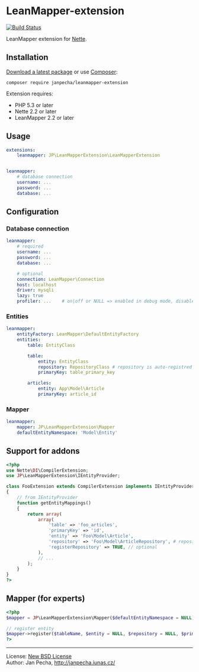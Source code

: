 
LeanMapper-extension
====================

[![Build Status](https://travis-ci.org/janpecha/leanmapper-extension.svg?branch=v0.9.2)](https://travis-ci.org/janpecha/leanmapper-extension)

LeanMapper extension for [Nette](http://nette.org).


Installation
------------

[Download a latest package](https://github.com/janpecha/leanmapper-extension/releases) or use [Composer](http://getcomposer.org/):

```
composer require janpecha/leanmapper-extension
```

Extension requires:
* PHP 5.3 or later
* Nette 2.2 or later
* LeanMapper 2.2 or later


Usage
-----

``` yaml
extensions:
	leanmapper: JP\LeanMapperExtension\LeanMapperExtension


leanmapper:
	# database connection
	username: ...
	password: ...
	database: ...
```


Configuration
-------------

### Database connection

``` yaml
leanmapper:
	# required
	username: ...
	password: ...
	database: ...

	# optional
	connection: LeanMapper\Connection
	host: localhost
	driver: mysqli
	lazy: true
	profiler: ...    # on|off or NULL => enabled in debug mode, disabled in production mode
```


### Entities

``` yaml
leanmapper:
	entityFactory: LeanMapper\DefaultEntityFactory
	entities:
		table: EntityClass

		table:
			entity: EntityClass
			repository: RepositoryClass # repository is auto-registred in DI container
			primaryKey: table_primary_key

		articles:
			entity: App\Model\Article
			primaryKey: article_id
```


### Mapper

``` yaml
leanmapper:
	mapper: JP\LeanMapperExtension\Mapper
	defaultEntityNamespace: 'Model\Entity'
```


Support for addons
------------------

``` php
<?php
use Nette\DI\CompilerExtension;
use JP\LeanMapperExtension\IEntityProvider;

class FooExtension extends CompilerExtension implements IEntityProvider
{
	// from IEntityProvider
	function getEntityMappings()
	{
		return array(
			array(
				'table' => 'foo_articles',
				'primaryKey' => 'id',
				'entity' => 'Foo\Model\Article',
				'repository' => 'Foo\Model\ArticleRepository', # repository is auto-registred in DI container, see option 'registerRepository'
				'registerRepository' => TRUE, // optional
			),
			// ...
		);
	}
}
?>
```


Mapper (for experts)
------

``` php
<?php
$mapper = JP\LeanMapperExtension\Mapper($defaultEntityNamespace = NULL);

// register entity
$mapper->register($tableName, $entity = NULL, $repository = NULL, $primaryKey = NULL);
?>
```

------------------------------

License: [New BSD License](license.md)
<br>Author: Jan Pecha, http://janpecha.iunas.cz/
